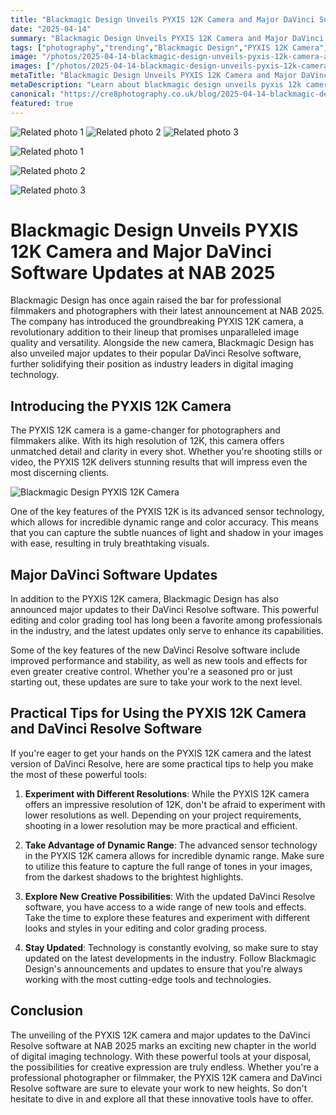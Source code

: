 ```yaml
---
title: "Blackmagic Design Unveils PYXIS 12K Camera and Major DaVinci Software Updates at NAB 2025"
date: "2025-04-14"
summary: "Blackmagic Design Unveils PYXIS 12K Camera and Major DaVinci Software Updates at NAB 2025 - A trending topic in photography."
tags: ["photography","trending","Blackmagic Design","PYXIS 12K Camera","DaVinci Software Updates","NAB 2025","Resolution","Dynamic Range","Creative Possibilities","Technology Evolution","Image Quality"]
image: "/photos/2025-04-14-blackmagic-design-unveils-pyxis-12k-camera-and-major-davinci-software-updates-at-nab-2025-1.jpg"
images: ["/photos/2025-04-14-blackmagic-design-unveils-pyxis-12k-camera-and-major-davinci-software-updates-at-nab-2025-1.jpg","/photos/2025-04-14-blackmagic-design-unveils-pyxis-12k-camera-and-major-davinci-software-updates-at-nab-2025-2.jpg","/photos/2025-04-14-blackmagic-design-unveils-pyxis-12k-camera-and-major-davinci-software-updates-at-nab-2025-3.jpg"]
metaTitle: "Blackmagic Design Unveils PYXIS 12K Camera and Major DaVinci Software Updates at NAB 2025 | cre8 Photography"
metaDescription: "Learn about blackmagic design unveils pyxis 12k camera and major davinci software updates at nab 2025 in photography with practical tips and insights."
canonical: "https://cre8photography.co.uk/blog/2025-04-14-blackmagic-design-unveils-pyxis-12k-camera-and-major-davinci-software-updates-at-nab-2025"
featured: true
---
```


<!-- Gallery as HTML -->

<div class="grid grid-cols-1 sm:grid-cols-2 md:grid-cols-3 gap-4">
  <img src="/photos/2025-04-14-blackmagic-design-unveils-pyxis-12k-camera-and-major-davinci-software-updates-at-nab-2025-1.jpg" alt="Related photo 1" class="w-full rounded-lg" />
<img src="/photos/2025-04-14-blackmagic-design-unveils-pyxis-12k-camera-and-major-davinci-software-updates-at-nab-2025-2.jpg" alt="Related photo 2" class="w-full rounded-lg" />
<img src="/photos/2025-04-14-blackmagic-design-unveils-pyxis-12k-camera-and-major-davinci-software-updates-at-nab-2025-3.jpg" alt="Related photo 3" class="w-full rounded-lg" />
</div>


<!-- Gallery as Markdown -->
![Related photo 1](/photos/2025-04-14-blackmagic-design-unveils-pyxis-12k-camera-and-major-davinci-software-updates-at-nab-2025-1.jpg)


![Related photo 2](/photos/2025-04-14-blackmagic-design-unveils-pyxis-12k-camera-and-major-davinci-software-updates-at-nab-2025-2.jpg)


![Related photo 3](/photos/2025-04-14-blackmagic-design-unveils-pyxis-12k-camera-and-major-davinci-software-updates-at-nab-2025-3.jpg)



# Blackmagic Design Unveils PYXIS 12K Camera and Major DaVinci Software Updates at NAB 2025

Blackmagic Design has once again raised the bar for professional filmmakers and photographers with their latest announcement at NAB 2025. The company has introduced the groundbreaking PYXIS 12K camera, a revolutionary addition to their lineup that promises unparalleled image quality and versatility. Alongside the new camera, Blackmagic Design has also unveiled major updates to their popular DaVinci Resolve software, further solidifying their position as industry leaders in digital imaging technology.

## Introducing the PYXIS 12K Camera

The PYXIS 12K camera is a game-changer for photographers and filmmakers alike. With its high resolution of 12K, this camera offers unmatched detail and clarity in every shot. Whether you're shooting stills or video, the PYXIS 12K delivers stunning results that will impress even the most discerning clients.

![Blackmagic Design PYXIS 12K Camera](/path/to/image)

One of the key features of the PYXIS 12K is its advanced sensor technology, which allows for incredible dynamic range and color accuracy. This means that you can capture the subtle nuances of light and shadow in your images with ease, resulting in truly breathtaking visuals.

## Major DaVinci Software Updates

In addition to the PYXIS 12K camera, Blackmagic Design has also announced major updates to their DaVinci Resolve software. This powerful editing and color grading tool has long been a favorite among professionals in the industry, and the latest updates only serve to enhance its capabilities.

Some of the key features of the new DaVinci Resolve software include improved performance and stability, as well as new tools and effects for even greater creative control. Whether you're a seasoned pro or just starting out, these updates are sure to take your work to the next level.

## Practical Tips for Using the PYXIS 12K Camera and DaVinci Resolve Software

If you're eager to get your hands on the PYXIS 12K camera and the latest version of DaVinci Resolve, here are some practical tips to help you make the most of these powerful tools:

1. **Experiment with Different Resolutions**: While the PYXIS 12K camera offers an impressive resolution of 12K, don't be afraid to experiment with lower resolutions as well. Depending on your project requirements, shooting in a lower resolution may be more practical and efficient.

2. **Take Advantage of Dynamic Range**: The advanced sensor technology in the PYXIS 12K camera allows for incredible dynamic range. Make sure to utilize this feature to capture the full range of tones in your images, from the darkest shadows to the brightest highlights.

3. **Explore New Creative Possibilities**: With the updated DaVinci Resolve software, you have access to a wide range of new tools and effects. Take the time to explore these features and experiment with different looks and styles in your editing and color grading process.

4. **Stay Updated**: Technology is constantly evolving, so make sure to stay updated on the latest developments in the industry. Follow Blackmagic Design's announcements and updates to ensure that you're always working with the most cutting-edge tools and technologies.

## Conclusion

The unveiling of the PYXIS 12K camera and major updates to the DaVinci Resolve software at NAB 2025 marks an exciting new chapter in the world of digital imaging technology. With these powerful tools at your disposal, the possibilities for creative expression are truly endless. Whether you're a professional photographer or filmmaker, the PYXIS 12K camera and DaVinci Resolve software are sure to elevate your work to new heights. So don't hesitate to dive in and explore all that these innovative tools have to offer.

